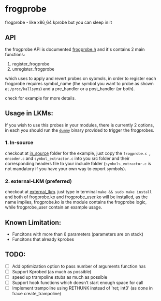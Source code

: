 # frogprobe
frogprobe - like x86_64 kprobe but you can sleep in it

## API
the frogprobe API is documented [frogprobe.h](include/frogprobe.h) and it's contains
2 main functions:
1. register_frogprobe
2. unregister_frogprobe

which uses to apply and revert probes on sybmols, in order to register each frogprobe
requires symbol_name (the symbol you want to probe as shown at `/proc/kallsyms`) and
a pre_handler or a post_handler (or both).

check for example for more details.

## Usage in LKMs:
If you wish to use this probes in your modules, there is currently 2 options, in each you should run the [`dummy`](example/dummy) binary provided to trigger the frogprobes.
### 1. In-source
checkout at [in_source](example/in_source) folder for the example, just copy the `frogprobe.c `, `encoder.c` and `symbol_extractor.c` into you src folder and their corresponding headers file to your include folder (`symbols_extractor.c` is not mandatory if you have your own way to export symbols).
### 2. external-LKM (preferred)
checkout at [external_lkm](example/external_lkm). just type in terminal `make && sudo make install` and both of frogprobe.ko and frogprobe_user.ko will be installed, as the name implies, frogprobe.ko is the module contains the frogprobe logic, while frogprobe_user contain an example usage.


## Known Limitation:
- Funcitons with more than 6 parameters (parameters are on stack)
- Funcitons that already kprobes


## TODO:
- [ ] Add optimization option to pass number of arguments function has
- [ ] Support Kprobed (as much as possible)
- [ ] speed up trampoline stubs as much as possible
- [ ] Support hook functions which doesn't start enough space for call
- [ ] Implement trampoline using RETHUNK instead of 'ret; int3' (as done in frace create_trampoline)
